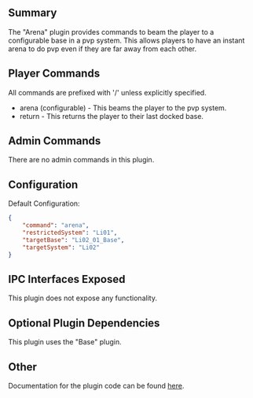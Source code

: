 ## Summary
The "Arena" plugin provides commands to beam the player to a configurable base in a pvp system. This allows players to have an instant arena to do pvp even if they are far away from each other.

## Player Commands
All commands are prefixed with '/' unless explicitly specified.
- arena (configurable) - This beams the player to the pvp system.
- return - This returns the player to their last docked base.

## Admin Commands
There are no admin commands in this plugin.

## Configuration
Default Configuration:
```json
{
    "command": "arena",
    "restrictedSystem": "Li01",
    "targetBase": "Li02_01_Base",
    "targetSystem": "Li02"
}
```

## IPC Interfaces Exposed
This plugin does not expose any functionality.

## Optional Plugin Dependencies
This plugin uses the "Base" plugin.

## Other
Documentation for the plugin code can be found [here](group___arena.html).